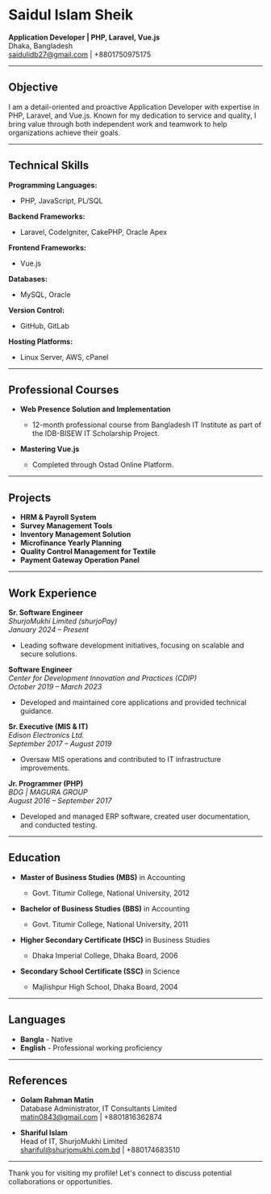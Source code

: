 # Saidul Islam Sheik

**Application Developer | PHP, Laravel, Vue.js**  
Dhaka, Bangladesh  
[saidulidb27@gmail.com](mailto:saidulidb27@gmail.com) | +8801750975175  

---

## Objective
I am a detail-oriented and proactive Application Developer with expertise in PHP, Laravel, and Vue.js. Known for my dedication to service and quality, I bring value through both independent work and teamwork to help organizations achieve their goals.

---

## Technical Skills

**Programming Languages:**  
- PHP, JavaScript, PL/SQL

**Backend Frameworks:**  
- Laravel, CodeIgniter, CakePHP, Oracle Apex

**Frontend Frameworks:**  
- Vue.js

**Databases:**  
- MySQL, Oracle

**Version Control:**  
- GitHub, GitLab

**Hosting Platforms:**  
- Linux Server, AWS, cPanel

---

## Professional Courses

- **Web Presence Solution and Implementation**  
  - 12-month professional course from Bangladesh IT Institute as part of the IDB-BISEW IT Scholarship Project.

- **Mastering Vue.js**  
  - Completed through Ostad Online Platform.

---

## Projects

- **HRM & Payroll System**
- **Survey Management Tools**
- **Inventory Management Solution**
- **Microfinance Yearly Planning**
- **Quality Control Management for Textile**
- **Payment Gateway Operation Panel**

---

## Work Experience

**Sr. Software Engineer**  
*ShurjoMukhi Limited (shurjoPay)*  
*January 2024 – Present*  
- Leading software development initiatives, focusing on scalable and secure solutions.

**Software Engineer**  
*Center for Development Innovation and Practices (CDIP)*  
*October 2019 – March 2023*  
- Developed and maintained core applications and provided technical guidance.

**Sr. Executive (MIS & IT)**  
*Edison Electronics Ltd.*  
*September 2017 – August 2019*  
- Oversaw MIS operations and contributed to IT infrastructure improvements.

**Jr. Programmer (PHP)**  
*BDG | MAGURA GROUP*  
*August 2016 – September 2017*  
- Developed and managed ERP software, created user documentation, and conducted testing.

---

## Education

- **Master of Business Studies (MBS)** in Accounting  
  - Govt. Titumir College, National University, 2012

- **Bachelor of Business Studies (BBS)** in Accounting  
  - Govt. Titumir College, National University, 2011

- **Higher Secondary Certificate (HSC)** in Business Studies  
  - Dhaka Imperial College, Dhaka Board, 2006

- **Secondary School Certificate (SSC)** in Science  
  - Majlishpur High School, Dhaka Board, 2004

---

## Languages

- **Bangla** - Native  
- **English** - Professional working proficiency  

---

## References

- **Golam Rahman Matin**  
  Database Administrator, IT Consultants Limited  
  [matin0843@gmail.com](mailto:matin0843@gmail.com) | +8801816362874

- **Shariful Islam**  
  Head of IT, ShurjoMukhi Limited  
  [shariful@shurjomukhi.com.bd](mailto:shariful@shurjomukhi.com.bd) | +880174683510

---

Thank you for visiting my profile! Let's connect to discuss potential collaborations or opportunities.
